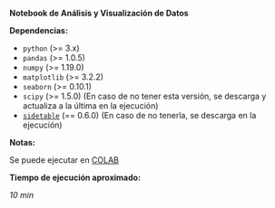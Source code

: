 **Notebook de Análisis y Visualización de Datos**

**Dependencias:**

* ``python`` (>= 3.x)
* ``pandas`` (>= 1.0.5)
* ``numpy`` (>= 1.19.0)
* ``matplotlib`` (>= 3.2.2)
* ``seaborn`` (>= 0.10.1)
* ``scipy`` (>= 1.5.0) (En caso de no tener esta versión, se descarga y actualiza a la última en la ejecución)
* [``sidetable``](https://github.com/chris1610/sidetable) (== 0.6.0) (En caso de no tenerla, se descarga en la ejecución)

**Notas:**

Se puede ejecutar en [COLAB](https://colab.research.google.com/github/Gianuzzi/Ausentismo-DD2020-Final/blob/master/Notebooks/Analisis_y_Visualizacion/Practico.ipynb)

**Tiempo de ejecución aproximado:**

_10 min_

